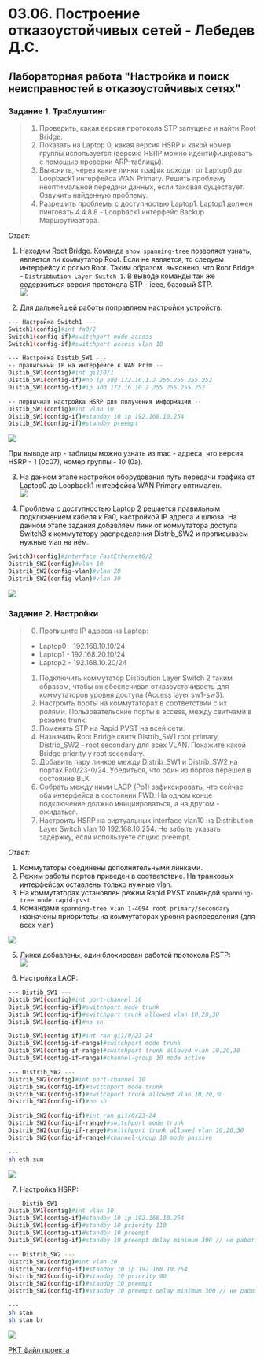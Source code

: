 # 03.06. Построение отказоустойчивых сетей - Лебедев Д.С.
## Лабораторная работа "Настройка и поиск неисправностей в отказоустойчивых сетях"
### Задание 1. Траблуштинг
> 1. Проверить, какая версия протокола STP запущена и найти Root Bridge.
> 2. Показать на Laptop 0, какая версия HSRP и какой номер группы используется (версию HSRP можно идентифицировать с помощью проверки ARP-таблицы).
> 3. Выяснить, через какие линки трафик доходит от Laptop0 до Loopback1 интерфейса WAN Primary. Решить проблему неоптимальной передачи данных, если таковая существует. Озвучить найденную проблему.
> 4. Разрешить проблемы с доступностью Laptop1. Laptop1 должен пинговать 4.4.8.8 - Loopback1 интерфейс Backup Маршрутизатора.

*Ответ:*  
1. Находим Root Bridge. Команда `show spanning-tree` позволяет узнать, является ли коммутатор Root. Если не является, то следуем интерфейсу с ролью Root. Таким образом, выяснено, что Root Bridge - `Distribbution Layer Switch 1`. В выводе команды так же содержиться версия протокола STP - ieee, базовый STP.  
![](_attachments/0306-01-01.png)  

2. Для дальнейшей работы поправляем настройки устройств:

```sh
--- Настройка Switch1 ---
Switch1(config)#int fa0/2
Switch1(config-if)#switchport mode access
Switch1(config-if)#switchport access vlan 10

--- Настройка Distib_SW1 ---
-- правильный IP на интерфейсе к WAN Prim --
Distib_SW1(config)#int gi1/0/1
Distib_SW1(config-if)#no ip add 172.16.1.2 255.255.255.252
Distib_SW1(config-if)#ip add 172.16.10.2 255.255.255.252

-- первичная настройка HSRP для получения информации --
Distib_SW1(config)#int vlan 10
Distib_SW1(config-if)#standby 10 ip 192.168.10.254
Distib_SW1(config-if)#standby preempt
```

![](_attachments/0306-01-02.png)  

При выводе arp - таблицы можно узнать из mac - адреса, что версия HSRP - 1 (0c07), номер группы - 10 (0a).

3. На данном этапе настройки оборудования путь передачи трафика от Laptop0 до Loopback1 интерфейса WAN Primary оптимален.  
![](_attachments/0306-01-03.png)  

4. Проблема с доступностью Laptop 2 решается правильным подключением кабеля к Fa0, настройкой IP адреса и шлюза. На данном этапе задания добавляем линк от коммутатора доступа Switch3 к коммутатору распределения Distrib_SW2 и прописываем нужные vlan на нём.

```sh
Switch3(config)#interface FastEthernet0/2
Distrib_SW2(config)#vlan 10
Distrib_SW2(config-vlan)#vlan 20
Distrib_SW2(config-vlan)#vlan 30
```

![](_attachments/0306-01-04.png)

### Задание 2. Настройки
> 0. Пропишите IP адреса на Laptop:
> - Laptop0 - 192.168.10.10/24
> - Laptop1 - 192.168.20.10/24
> - Laptop2 - 192.168.10.20/24
> 1. Подключить коммутатор Distibution Layer Switch 2 таким образом, чтобы он обеспечивал отказоусточивость для коммутаторов уровня доступа (Access layer sw1-sw3).
> 2. Настроить порты на коммутаторах в соответствии с их ролями. Пользовательские порты в access, между свитчами в режиме trunk.
> 3. Поменять STP на Rapid PVST на всей сети.
> 4. Назначить Root Bridge свитч Distrib_SW1 root primary, Distrib_SW2 - root secondary для всех VLAN. Покажите какой Bridge priority у root secondary.
> 5. Добавить пару линков между Distrib_SW1 и Distrib_SW2 на портах Fa0/23-0/24. Убедиться, что один из портов перешел в состояние BLK
> 6. Собрать между ними LACP (Po1) зафиксировать, что сейчас оба интерфейса в состоянии FWD. На одном конце подключение должно инициироваться, а на другом - ожидаться.
> 7. Настроить HSRP на виртуальных interface vlan10 на Distribution Layer Switch vlan 10 192.168.10.254. Не забыть указать задержку, если используете опцию preempt.
> 

*Ответ:*  
1. Коммутаторы соединены дополнительными линками.
2. Режим работы портов приведен в соответствие. На транковых интерфейсах оставлены только нужные vlan.
3. На коммутаторах установлен режим Rapid PVST командой `spanning-tree mode rapid-pvst`
4. Командами `spanning-tree vlan 1-4094 root primary/secondary` назначены приоритеты на коммутаторах уровня распределения (для всех vlan)  

![](_attachments/0306-02-01.png)  

5. Линки добавлены, один блокирован работой протокола RSTP:  
![](_attachments/0306-02-02.png)  

6. Настройка LACP:  
```sh
--- Distib_SW1 ---
Distib_SW1(config)#int port-channel 10
Distib_SW1(config-if)#switchport mode trunk
Distib_SW1(config-if)#switchport trunk allowed vlan 10,20,30
Distib_SW1(config-if)#no sh

Distib_SW1(config-if)#int ran gi1/0/23-24
Distib_SW1(config-if-range)#switchport mode trunk
Distib_SW1(config-if-range)#switchport trunk allowed vlan 10,20,30
Distib_SW1(config-if-range)#channel-group 10 mode active

--- Distrib_SW2 ---
Distrib_SW2(config)#int port-channel 10
Distrib_SW2(config-if)#switchport mode trunk
Distrib_SW2(config-if)#switchport trunk allowed vlan 10,20,30
Distrib_SW2(config-if)#no sh

Distrib_SW2(config-if)#int ran gi1/0/23-24
Distrib_SW2(config-if-range)#switchport mode trunk
Distrib_SW2(config-if-range)#switchport trunk allowed vlan 10,20,30
Distrib_SW2(config-if-range)#channel-group 10 mode passive

---
sh eth sum
```

![](_attachments/0306-02-03.png)  

7. Настройка HSRP:  
```sh
--- Distib_SW1 ---
Distib_SW1(config)#int vlan 10
Distib_SW1(config-if)#standby 10 ip 192.168.10.254
Distib_SW1(config-if)#standby 10 priority 110
Distib_SW1(config-if)#standby 10 preempt
Distib_SW1(config-if)#standby 10 preempt delay minimum 300 // не работает в CPT

--- Distrib_SW2 ---
Distrib_SW2(config)#int vlan 10
Distrib_SW2(config-if)#standby 10 ip 192.168.10.254
Distrib_SW2(config-if)#standby 10 priority 90
Distrib_SW2(config-if)#standby 10 preempt
Distrib_SW2(config-if)#standby 10 preempt delay minimum 300 // не работает в CPT

---
sh stan
sh stan br
```

![](_attachments/0306-02-04.png)  

[PKT файл проекта](_attachments/0306-00-00.pkt)
